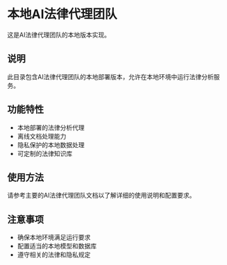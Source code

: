 # 本地AI法律代理团队

这是AI法律代理团队的本地版本实现。

## 说明

此目录包含AI法律代理团队的本地部署版本，允许在本地环境中运行法律分析服务。

## 功能特性

- 本地部署的法律分析代理
- 离线文档处理能力
- 隐私保护的本地数据处理
- 可定制的法律知识库

## 使用方法

请参考主要的AI法律代理团队文档以了解详细的使用说明和配置要求。

## 注意事项

- 确保本地环境满足运行要求
- 配置适当的本地模型和数据库
- 遵守相关的法律和隐私规定
